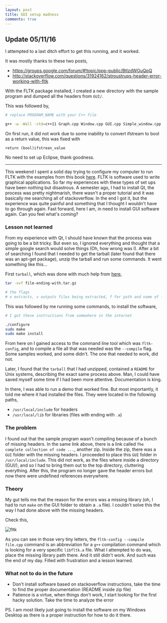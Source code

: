 ```yaml
---
layout: post
title: GUI setup madness
comments: true
---
```


## Update 05/11/16

I attempted to a last ditch effort to get this running, and it worked.

It was mostly thanks to these two posts,

* https://groups.google.com/forum/#!topic/ppp-public/BtlzdWGuQpQ
* http://stackoverflow.com/questions/31924162/stroustrups-header-error-working-with-fltk

With the FLTK package installed, I created a new directory with the sample program and dumped all the headers from `GUI/`. 

This was followed by, 

```sh
# replace PROGRAM_NAME with your C++ file

g++ -w -Wall -std=c++11 Graph.cpp Window.cpp GUI.cpp Simple_window.cpp PROGRAM_NAME.cpp -L/usr/local/lib -lfltk_images -lpng -lz -ljpeg -lfltk -lXcursor -lXfixes -lXext -lXft -lfontconfig -lXinerama -lpthread -ldl -lm -lX11 -o PROGRAM_NAME
```

On first run, it did not work due to some inability to convert ifstream to bool as a return value, this was fixed with

`return (bool)ifstrean_value`

No need to set up Eclipse, thank goodness.

<hr>

This weekend I spent a solid day trying to configure my computer to run FLTK with the examples from this book [here](http://stroustrup.com/Programming/). FLTK is software used to write graphical applications. So far my experiences with these types of set ups have been nothing but disastrous. A semester ago, I had to install Qt, the process was pretty nightmarish, there wasn't a proper tutorial and it was basically me searching all of stackoverflow. In the end I got it, but the experience was quite painful and something that I thought I wouldn't have to go through again. Fast forward, here I am, in need to install GUI software again. Can you feel what's coming?

### Lesson not learned

From my experience with Qt, I should have known that the process was going to be a bit tricky. But even so, I ignored everything and thought that a simple google search would solve things (Oh, how wrong was I). After a bit of searching I found that I needed to get the tarball (later found that there was an apt-get package), unzip the tarball and run some commands. It went something like this...

First `tarball`, which was done with much help from [here](http://askubuntu.com/questions/25347/what-command-do-i-need-to-unzip-extract-a-tar-gz-file),

```sh
tar -xvf file-ending-with.tar.gz

# the flags
# x extracts, v outputs files being extracted, f for path and name of file
```

This was followed by me running some commands, to install the software,

```sh
# I got these instructions from somewhere in the internet

./configure
sudo make
sudo make install
```

From here on I gained access to the command line tool which was `fltk-config`, and to compile a file all that was needed was the `--compile` flag. Some samples worked, and some didn't. The one that needed to work, did not.

Later, I found that the `tarball` that I had unzipped, contained a `README` for Unix systems, describing the exact same process above. Man, I could have saved myself some time if I had been more attentive. Documentation is king.

In there, I was able to run a demo that worked fine. But most importantly, it told me where it had installed the files. They were located in the following paths,

* `/usr/local/include` for headers
* `/usr/local/lib` for libraries (files with ending with `.a`)

### The problem

I found out that the sample program wasn't compiling because of a bunch of missing headers. In the same link above, there is a link called `The complete collection of code ...`, another zip. Inside the zip, there was a `GUI` folder with the missing headers. I proceeded to place this `GUI` folder in `/usr/local/include`. This did not work, as the files where inside a directory (GUI/), and so I had to bring them out to the top directory, cluttering everything. After this, the program no longer gave the header errors but now there were undefined references everywhere.

### Theory

My gut tells me that the reason for the errors was a missing library (oh, I had to run `make` on the GUI folder to obtain a `.a` file). I couldn't solve this the way I had done above with the missing headers.

Check this,

![fltk](/public/img/fltk.png)

As you can see in those very tiny letters, the `fltk-config --compile file.cpp` command is an abbreviation for a `g++` compilation command which is looking for a very specific `libfltk.a` file. What I attempted to do was, place the missing library path there. And it still didn't work. And such was the end of my day. Filled with frustration and a lesson learned. 

### What not to do in the future

* Don't install software based on stackoverflow instructions, take the time to find the proper documentation (README inside zip file)
* Patience is a virtue, when things don't work, I start looking for the first hacky solution. Take the time to analyze the error

PS. I am most likely just going to install the software on my Windows Desktop as there is a proper instruction for how to do it there. 

